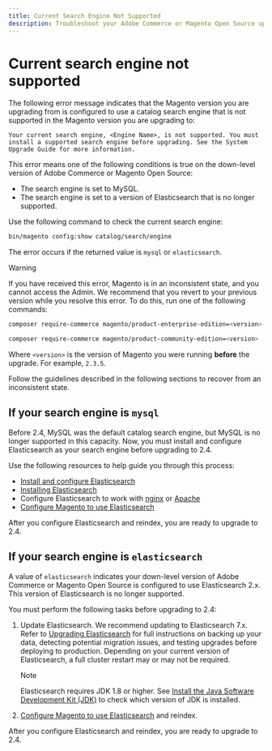```yaml
---
title: Current Search Engine Not Supported
description: Troubleshoot your Adobe Commerce or Magento Open Source upgrade after encountering an error about an unsupported search engine.
---
```


# Current search engine not supported

The following error message indicates that the Magento version you are upgrading from is configured to use a catalog search engine that is not supported in the Magento version you are upgrading to:

```terminal
Your current search engine, <Engine Name>, is not supported. You must install a supported search engine before upgrading. See the System Upgrade Guide for more information.
```

This error means one of the following conditions is true on the down-level version of Adobe Commerce or Magento Open Source:

- The search engine is set to MySQL.
- The search engine is set to a version of Elasticsearch that is no longer supported.

Use the following command to check the current search engine:

```bash
bin/magento config:show catalog/search/engine
```

The error occurs if the returned value is `mysql` or `elasticsearch`.

>[!WARNING]
>
>If you have received this error, Magento is in an inconsistent state, and you cannot access the Admin. We recommend that you revert to your previous version while you resolve this error. To do this, run one of the following commands:
>
>```bash
>composer require-commerce magento/product-enterprise-edition=<version>
>```
>
>```bash
>composer require-commerce magento/product-community-edition=<version>
>```
>
>Where `<version>` is the version of Magento you were running **before** the upgrade. For example, `2.3.5`.

Follow the guidelines described in the following sections to recover from an inconsistent state.

## If your search engine is `mysql`

Before 2.4, MySQL was the default catalog search engine, but MySQL is no longer supported in this capacity. Now, you must install and configure Elasticsearch as your search engine before upgrading to 2.4.

Use the following resources to help guide you through this process:

- [Install and configure Elasticsearch](https://devdocs.magento.com/guides/v2.3/config-guide/elasticsearch/es-overview.html)
- [Installing Elasticsearch](https://www.elastic.co/guide/en/elasticsearch/reference/current/install-elasticsearch.html)
- Configure Elasticsearch to work with [nginx](https://devdocs.magento.com/guides/v2.3/config-guide/elasticsearch/es-config-nginx.html) or [Apache](https://devdocs.magento.com/guides/v2.3/config-guide/elasticsearch/es-config-apache.html)
- [Configure Magento to use Elasticsearch](https://devdocs.magento.com/guides/v2.3/config-guide/elasticsearch/configure-magento.html)

After you configure Elasticsearch and reindex, you are ready to upgrade to 2.4.

## If your search engine is `elasticsearch`

A value of `elasticsearch` indicates your down-level version of Adobe Commerce or Magento Open Source is configured to use Elasticsearch 2.x. This version of Elasticsearch is no longer supported.

You must perform the following tasks before upgrading to 2.4:

1. Update Elasticsearch. We recommend updating to Elasticsearch 7.x. Refer to [Upgrading Elasticsearch](https://www.elastic.co/guide/en/elasticsearch/reference/current/setup-upgrade.html) for full instructions on backing up your data, detecting potential migration issues, and testing upgrades before deploying to production. Depending on your current version of Elasticsearch, a full cluster restart may or may not be required.

   >[!NOTE]
   >
   >Elasticsearch requires JDK 1.8 or higher. See [Install the Java Software Development Kit (JDK)](https://devdocs.magento.com/guides/v2.4/install-gde/prereq/elasticsearch.html#prereq-java) to check which version of JDK is installed.

1. [Configure Magento to use Elasticsearch](https://devdocs.magento.com/guides/v2.3/config-guide/elasticsearch/configure-magento.html) and reindex.

After you configure Elasticsearch and reindex, you are ready to upgrade to 2.4.
